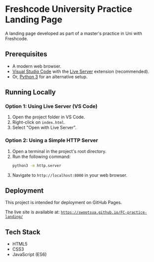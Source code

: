 # Freshcode University Practice Landing Page

A landing page developed as part of a master's  practice in Uni with Freshcode.

## Prerequisites

- A modern web browser.
- [Visual Studio Code](https://code.visualstudio.com/) with the [Live Server](https://marketplace.visualstudio.com/items?itemName=ritwickdey.LiveServer) extension (recommended).
- Or, [Python 3](https://www.python.org/downloads/) for an alternative setup.

## Running Locally

### Option 1: Using Live Server (VS Code)

1.  Open the project folder in VS Code.
2.  Right-click on `index.html`.
3.  Select "Open with Live Server".

### Option 2: Using a Simple HTTP Server

1.  Open a terminal in the project's root directory.
2.  Run the following command:
    ```bash
    python3 -m http.server
    ```
3.  Navigate to `http://localhost:8000` in your web browser.

## Deployment

This project is intended for deployment on GitHub Pages.

The live site is available at: [`https://swootsua.github.io/FC-practice-landing/`](https://swootsua.github.io/FC-practice-landing/)

## Tech Stack

- HTML5
- CSS3
- JavaScript (ES6)
